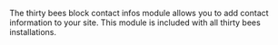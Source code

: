 The thirty bees block contact infos module allows you to add contact information to your site. This module is included with all thirty bees installations.
